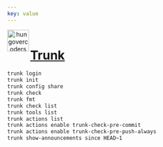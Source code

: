 ```yaml
---
key: value
---
```


<header class="site-header">
  <a href="https://blog.hungovercoders.com"><img alt="hungovercoders" src="../assets/logo3.ico"
    width=50px align="left"></a>
</header>

# [Trunk](https://trunk.io/)

```bash
trunk login
trunk init
trunk config share
trunk check
trunk fmt
trunk check list
trunk tools list
trunk actions list
trunk actions enable trunk-check-pre-commit
trunk actions enable trunk-check-pre-push-always
trunk show-announcements since HEAD~1
```
